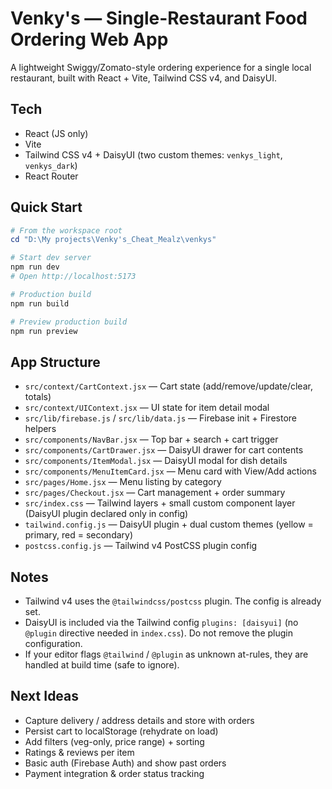 # Venky's — Single-Restaurant Food Ordering Web App

A lightweight Swiggy/Zomato-style ordering experience for a single local restaurant, built with React + Vite, Tailwind CSS v4, and DaisyUI.

## Tech
- React (JS only)
- Vite
- Tailwind CSS v4 + DaisyUI (two custom themes: `venkys_light`, `venkys_dark`)
- React Router

## Quick Start

```powershell
# From the workspace root
cd "D:\My projects\Venky's_Cheat_Mealz\venkys"

# Start dev server
npm run dev
# Open http://localhost:5173

# Production build
npm run build

# Preview production build
npm run preview
```

## App Structure
- `src/context/CartContext.jsx` — Cart state (add/remove/update/clear, totals)
- `src/context/UIContext.jsx` — UI state for item detail modal
- `src/lib/firebase.js` / `src/lib/data.js` — Firebase init + Firestore helpers
- `src/components/NavBar.jsx` — Top bar + search + cart trigger
- `src/components/CartDrawer.jsx` — DaisyUI drawer for cart contents
- `src/components/ItemModal.jsx` — DaisyUI modal for dish details
- `src/components/MenuItemCard.jsx` — Menu card with View/Add actions
- `src/pages/Home.jsx` — Menu listing by category
- `src/pages/Checkout.jsx` — Cart management + order summary
- `src/index.css` — Tailwind layers + small custom component layer (DaisyUI plugin declared only in config)
- `tailwind.config.js` — DaisyUI plugin + dual custom themes (yellow = primary, red = secondary)
- `postcss.config.js` — Tailwind v4 PostCSS plugin config

## Notes
- Tailwind v4 uses the `@tailwindcss/postcss` plugin. The config is already set.
- DaisyUI is included via the Tailwind config `plugins: [daisyui]` (no `@plugin` directive needed in `index.css`). Do not remove the plugin configuration.
- If your editor flags `@tailwind` / `@plugin` as unknown at-rules, they are handled at build time (safe to ignore).

## Next Ideas
- Capture delivery / address details and store with orders
- Persist cart to localStorage (rehydrate on load)
- Add filters (veg-only, price range) + sorting
- Ratings & reviews per item
- Basic auth (Firebase Auth) and show past orders
- Payment integration & order status tracking
